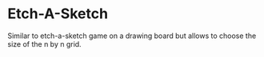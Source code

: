 # Etch-A-Sketch
Similar to etch-a-sketch game on a drawing board but allows to choose the size of the n by n grid.
